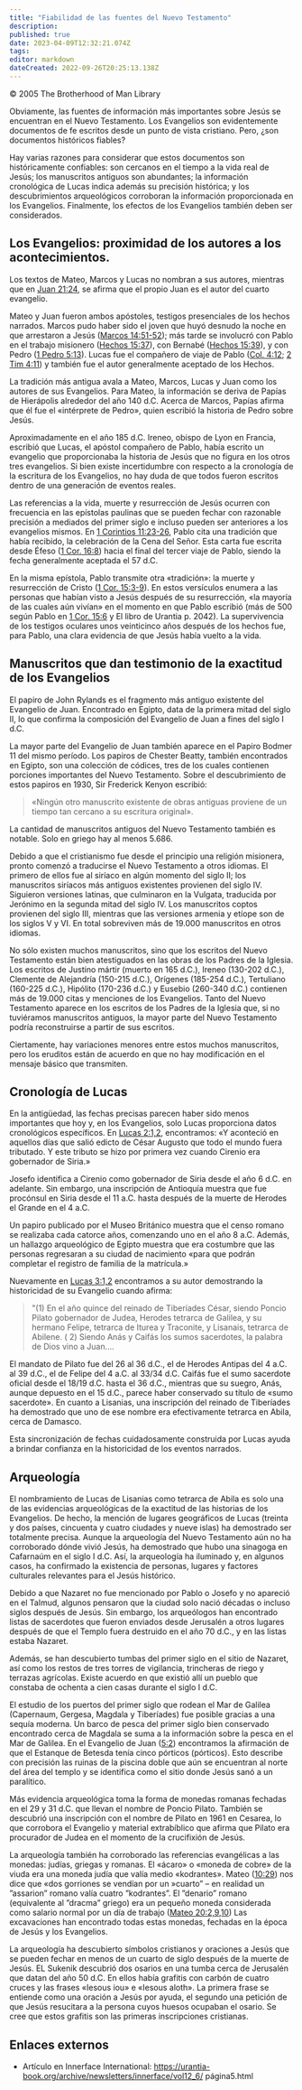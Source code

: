 ```yaml
---
title: "Fiabilidad de las fuentes del Nuevo Testamento"
description: 
published: true
date: 2023-04-09T12:32:21.074Z
tags: 
editor: markdown
dateCreated: 2022-09-26T20:25:13.138Z
---
```


<p class="v-card v-sheet theme--light grey lighten-3 px-2">© 2005 The Brotherhood of Man Library</p>

Obviamente, las fuentes de información más importantes sobre Jesús se encuentran en el Nuevo Testamento. Los Evangelios son evidentemente documentos de fe escritos desde un punto de vista cristiano. Pero, ¿son documentos históricos fiables?

Hay varias razones para considerar que estos documentos son históricamente confiables: son cercanos en el tiempo a la vida real de Jesús; los manuscritos antiguos son abundantes; la información cronológica de Lucas indica además su precisión histórica; y los descubrimientos arqueológicos corroboran la información proporcionada en los Evangelios. Finalmente, los efectos de los Evangelios también deben ser considerados.

## Los Evangelios: proximidad de los autores a los acontecimientos.

Los textos de Mateo, Marcos y Lucas no nombran a sus autores, mientras que en [Juan 21:24](/es/Bible/John/21#v24), se afirma que el propio Juan es el autor del cuarto evangelio.

Mateo y Juan fueron ambos apóstoles, testigos presenciales de los hechos narrados. Marcos pudo haber sido el joven que huyó desnudo la noche en que arrestaron a Jesús ([Marcos 14:51-52](/es/Bible/Mark/14#v51)); más tarde se involucró con Pablo en el trabajo misionero ([Hechos 15:37](/es/Bible/Acts_of_the_Apostles/15#v37)), con Bernabé ([Hechos 15:39](/es/Bible/Acts_of_the_Apostles/15#v39 )), y con Pedro ([1 Pedro 5:13](/es/Bible/1_Peter/5#v13)). Lucas fue el compañero de viaje de Pablo ([Col. 4:12](/es/Bible/Colossians/4#v12); [2 Tim 4:11](/es/Bible/2_Timothy/4#v11)) y también fue el autor generalmente aceptado de los Hechos.

La tradición más antigua avala a Mateo, Marcos, Lucas y Juan como los autores de sus Evangelios. Para Mateo, la información se deriva de Papías de Hierápolis alrededor del año 140 d.C. Acerca de Marcos, Papías afirma que él fue el «intérprete de Pedro», quien escribió la historia de Pedro sobre Jesús.

Aproximadamente en el año 185 d.C. Ireneo, obispo de Lyon en Francia, escribió que Lucas, el apóstol compañero de Pablo, había escrito un evangelio que proporcionaba la historia de Jesús que no figura en los otros tres evangelios. Si bien existe incertidumbre con respecto a la cronología de la escritura de los Evangelios, no hay duda de que todos fueron escritos dentro de una generación de eventos reales.

Las referencias a la vida, muerte y resurrección de Jesús ocurren con frecuencia en las epístolas paulinas que se pueden fechar con razonable precisión a mediados del primer siglo e incluso pueden ser anteriores a los evangelios mismos. En [1 Corintios 11:23-26](/es/Bible/1_Corinthians/11#v23), Pablo cita una tradición que había recibido, la celebración de la Cena del Señor. Esta carta fue escrita desde Éfeso ([1 Cor. 16:8](/es/Bible/1_Corinthians/16#v8)) hacia el final del tercer viaje de Pablo, siendo la fecha generalmente aceptada el 57 d.C.

En la misma epístola, Pablo transmite otra «tradición»: la muerte y resurrección de Cristo ([1 Cor. 15:3-9](/es/Bible/1_Corinthians/15#v3)). En estos versículos enumera a las personas que habían visto a Jesús después de su resurrección, «la mayoría de las cuales aún vivían» en el momento en que Pablo escribió (más de 500 según Pablo en [1 Cor. 15:6](/es/Bible/1_Corinthians/15#v6) y El libro de Urantia p. 2042). La supervivencia de los testigos oculares unos veinticinco años después de los hechos fue, para Pablo, una clara evidencia de que Jesús había vuelto a la vida.

## Manuscritos que dan testimonio de la exactitud de los Evangelios

El papiro de John Rylands es el fragmento más antiguo existente del Evangelio de Juan. Encontrado en Egipto, data de la primera mitad del siglo II, lo que confirma la composición del Evangelio de Juan a fines del siglo I d.C.

La mayor parte del Evangelio de Juan también aparece en el Papiro Bodmer 11 del mismo período. Los papiros de Chester Beatty, también encontrados en Egipto, son una colección de códices, tres de los cuales contienen porciones importantes del Nuevo Testamento. Sobre el descubrimiento de estos papiros en 1930, Sir Frederick Kenyon escribió:

> «Ningún otro manuscrito existente de obras antiguas proviene de un tiempo tan cercano a su escritura original».

La cantidad de manuscritos antiguos del Nuevo Testamento también es notable. Solo en griego hay al menos 5.686.

Debido a que el cristianismo fue desde el principio una religión misionera, pronto comenzó a traducirse el Nuevo Testamento a otros idiomas. El primero de ellos fue al siríaco en algún momento del siglo II; los manuscritos siríacos más antiguos existentes provienen del siglo IV. Siguieron versiones latinas, que culminaron en la Vulgata, traducida por Jerónimo en la segunda mitad del siglo IV. Los manuscritos coptos provienen del siglo III, mientras que las versiones armenia y etíope son de los siglos V y VI. En total sobreviven más de 19.000 manuscritos en otros idiomas.

No sólo existen muchos manuscritos, sino que los escritos del Nuevo Testamento están bien atestiguados en las obras de los Padres de la Iglesia. Los escritos de Justino mártir (muerto en 165 d.C.), Ireneo (130-202 d.C.), Clemente de Alejandría (150-215 d.C.), Orígenes (185-254 d.C.), Tertuliano (160-225 d.C.), Hipólito (170-236 d.C.) y Eusebio (260-340 d.C.) contienen más de 19.000 citas y menciones de los Evangelios. Tanto del Nuevo Testamento aparece en los escritos de los Padres de la Iglesia que, si no tuviéramos manuscritos antiguos, la mayor parte del Nuevo Testamento podría reconstruirse a partir de sus escritos.

Ciertamente, hay variaciones menores entre estos muchos manuscritos, pero los eruditos están de acuerdo en que no hay modificación en el mensaje básico que transmiten.

## Cronología de Lucas

En la antigüedad, las fechas precisas parecen haber sido menos importantes que hoy y, en los Evangelios, solo Lucas proporciona datos cronológicos específicos. En [Lucas 2:1,2](/es/Bible/Luke/2#v1), encontramos: «Y aconteció en aquellos días que salió edicto de César Augusto que todo el mundo fuera tributado. Y este tributo se hizo por primera vez cuando Cirenio era gobernador de Siria.»

Josefo identifica a Cirenio como gobernador de Siria desde el año 6 d.C. en adelante. Sin embargo, una inscripción de Antioquía muestra que fue procónsul en Siria desde el 11 a.C. hasta después de la muerte de Herodes el Grande en el 4 a.C.

Un papiro publicado por el Museo Británico muestra que el censo romano se realizaba cada catorce años, comenzando uno en el año 8 a.C. Además, un hallazgo arqueológico de Egipto muestra que era costumbre que las personas regresaran a su ciudad de nacimiento «para que podrán completar el registro de familia de la matrícula.»

Nuevamente en [Lucas 3:1,2](/es/Bible/Luke/3#v1) encontramos a su autor demostrando la historicidad de su Evangelio cuando afirma:

> "(1) En el año quince del reinado de Tiberíades César, siendo Poncio Pilato gobernador de Judea, Herodes tetrarca de Galilea, y su hermano Felipe, tetrarca de Iturea y Traconite, y Lisanais, tetrarca de Abilene. ( 2) Siendo Anás y Caifás los sumos sacerdotes, la palabra de Dios vino a Juan….

El mandato de Pilato fue del 26 al 36 d.C., el de Herodes Antipas del 4 a.C. al 39 d.C., el de Felipe del 4 a.C. al 33/34 d.C. Caifás fue el sumo sacerdote oficial desde el 18/19 d.C. hasta el 36 d.C., mientras que su suegro, Anás, aunque depuesto en el 15 d.C., parece haber conservado su título de «sumo sacerdote». En cuanto a Lisanias, una inscripción del reinado de Tiberíades ha demostrado que uno de ese nombre era efectivamente tetrarca en Abila, cerca de Damasco.

Esta sincronización de fechas cuidadosamente construida por Lucas ayuda a brindar confianza en la historicidad de los eventos narrados.

## Arqueología

El nombramiento de Lucas de Lisanias como tetrarca de Abila es solo una de las evidencias arqueológicas de la exactitud de las historias de los Evangelios. De hecho, la mención de lugares geográficos de Lucas (treinta y dos países, cincuenta y cuatro ciudades y nueve islas) ha demostrado ser totalmente precisa. Aunque la arqueología del Nuevo Testamento aún no ha corroborado dónde vivió Jesús, ha demostrado que hubo una sinagoga en Cafarnaúm en el siglo I d.C. Así, la arqueología ha iluminado y, en algunos casos, ha confirmado la existencia de personas, lugares y factores culturales relevantes para el Jesús histórico.

Debido a que Nazaret no fue mencionado por Pablo o Josefo y no apareció en el Talmud, algunos pensaron que la ciudad solo nació décadas o incluso siglos después de Jesús. Sin embargo, los arqueólogos han encontrado listas de sacerdotes que fueron enviados desde Jerusalén a otros lugares después de que el Templo fuera destruido en el año 70 d.C., y en las listas estaba Nazaret.

Además, se han descubierto tumbas del primer siglo en el sitio de Nazaret, así como los restos de tres torres de vigilancia, trincheras de riego y terrazas agrícolas. Existe acuerdo en que existió allí un pueblo que constaba de ochenta a cien casas durante el siglo I d.C.

El estudio de los puertos del primer siglo que rodean el Mar de Galilea (Capernaum, Gergesa, Magdala y Tiberíades) fue posible gracias a una sequía moderna. Un barco de pesca del primer siglo bien conservado encontrado cerca de Magdala se suma a la información sobre la pesca en el Mar de Galilea. En el Evangelio de Juan ([5:2](/es/Bible/John/5#v2)) encontramos la afirmación de que el Estanque de Betesda tenía cinco pórticos (pórticos). Esto describe con precisión las ruinas de la piscina doble que aún se encuentran al norte del área del templo y se identifica como el sitio donde Jesús sanó a un paralítico.

Más evidencia arqueológica toma la forma de monedas romanas fechadas en el 29 y 31 d.C. que llevan el nombre de Poncio Pilato. También se descubrió una inscripción con el nombre de Pilato en 1961 en Cesarea, lo que corrobora el Evangelio y material extrabíblico que afirma que Pilato era procurador de Judea en el momento de la crucifixión de Jesús.

La arqueología también ha corroborado las referencias evangélicas a las monedas: judías, griegas y romanas. El «ácaro» o «moneda de cobre» de la viuda era una moneda judía que valía medio «kodrantes». Mateo ([10:29](/es/Bible/Matthew/10#v29)) nos dice que «dos gorriones se vendían por un »cuarto” – en realidad un ”assarion” romano valía cuatro ”kodrantes”. El ”denario” romano (equivalente al ”dracma” griego) era un pequeño moneda considerada como salario normal por un día de trabajo ([Mateo 20:2,9,10](/es/Bible/Matthew/20#v2)) Las excavaciones han encontrado todas estas monedas, fechadas en la época de Jesús y los Evangelios.

La arqueología ha descubierto símbolos cristianos y oraciones a Jesús que se pueden fechar en menos de un cuarto de siglo después de la muerte de Jesús. EL Sukenik descubrió dos osarios en una tumba cerca de Jerusalén que datan del año 50 d.C. En ellos había grafitis con carbón de cuatro cruces y las frases «Iesous iou» e «Iesous aloth». La primera frase se entiende como una oración a Jesús por ayuda, el segundo una petición de que Jesús resucitara a la persona cuyos huesos ocupaban el osario. Se cree que estos grafitis son las primeras inscripciones cristianas.

## Enlaces externos

- Artículo en Innerface International: https://urantia-book.org/archive/newsletters/innerface/vol12_6/ página5.html